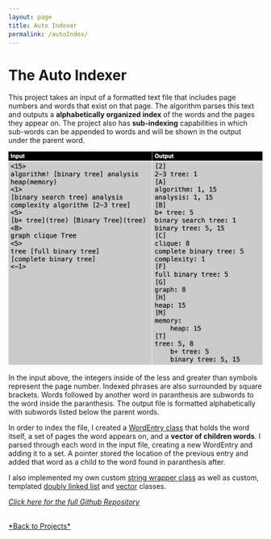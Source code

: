 ```yaml
---
layout: page
title: Auto Indexer
permalink: /autoIndex/
---
```

# The Auto Indexer

This project takes an input of a formatted text file that includes page numbers and words that exist on that page. The algorithm parses this text and outputs a **alphabetically organized index** of the words and the pages they appear on. The project also has **sub-indexing** capabilities in which sub-words can be appended to words and will be shown in the output under the parent word.

![autoIndexExample](/assets/autoExample.png)

In the input above, the integers inside of the less and greater than symbols represent the page number. Indexed phrases are also surrounded by square brackets. Words followed by another word in paranthesis are subwords to the word inside the paranthesis. The output file is formatted alphabetically with subwords listed below the parent words.

In order to index the file, I created a <a href="https://github.com/leongkkevin/autoIndexer/blob/master/WordEntry.h">WordEntry class</a> that holds the word itself, a set of pages the word appears on, and a **vector of children words**. I parsed through each word in the input file, creating a new WordEntry and adding it to a set. A pointer stored the location of the previous entry and added that word as a child to the word found in paranthesis after.

I also implemented my own custom <a href="https://github.com/leongkkevin/autoIndexer/blob/master/DSString.h">string wrapper class</a> as well as custom, templated <a href="https://github.com/leongkkevin/autoIndexer/blob/master/DSList.h"> doubly linked list</a> and <a href="https://github.com/leongkkevin/autoIndexer/blob/master/DSVector.h">vector</a> classes.

<a href="https://github.com/leongkkevin/autoIndexer">*Click here for the full Github Repository*</a>

<br>
<a href="{{site.baseurl}}/projectPage.html">*Back to Projects*</a>